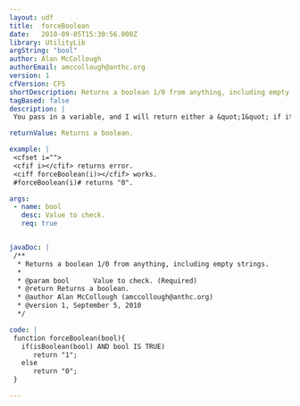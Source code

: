 ```yaml
---
layout: udf
title:  forceBoolean
date:   2010-09-05T15:30:56.000Z
library: UtilityLib
argString: "bool"
author: Alan McCollough
authorEmail: amccollough@anthc.org
version: 1
cfVersion: CF5
shortDescription: Returns a boolean 1/0 from anything, including empty strings.
tagBased: false
description: |
 You pass in a variable, and I will return either a &quot;1&quot; if it evaluates to true, or a &quot;0&quot; if it is not a boolean (as in an empty string or any other non-boolean) or evaluates to false.

returnValue: Returns a boolean.

example: |
 <cfset i="">
 <cfif i></cfif> returns error.
 <ciff forceBoolean(i)></cfif> works.
 #forceBoolean(i)# returns "0".

args:
 - name: bool
   desc: Value to check.
   req: true


javaDoc: |
 /**
  * Returns a boolean 1/0 from anything, including empty strings.
  * 
  * @param bool      Value to check. (Required)
  * @return Returns a boolean. 
  * @author Alan McCollough (amccollough@anthc.org) 
  * @version 1, September 5, 2010 
  */

code: |
 function forceBoolean(bool){
   if(isBoolean(bool) AND bool IS TRUE)
      return "1";
   else
      return "0";
 }

---
```


